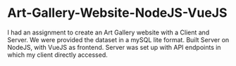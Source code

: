 # Art-Gallery-Website-NodeJS-VueJS
I had an assignment to create an Art Gallery website with a Client and Server. We were provided the dataset in a mySQL lite format. Built Server on NodeJS, with VueJS as frontend. Server was set up with API endpoints in which my client directly accessed. 
